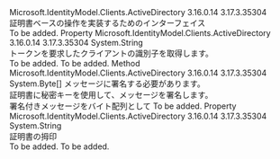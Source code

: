 <Type Name="IClientAssertionCertificate" FullName="Microsoft.IdentityModel.Clients.ActiveDirectory.IClientAssertionCertificate">
  <TypeSignature Language="C#" Value="public interface IClientAssertionCertificate" />
  <TypeSignature Language="ILAsm" Value=".class public interface auto ansi abstract IClientAssertionCertificate" />
  <TypeSignature Language="DocId" Value="T:Microsoft.IdentityModel.Clients.ActiveDirectory.IClientAssertionCertificate" />
  <TypeSignature Language="VB.NET" Value="Public Interface IClientAssertionCertificate" />
  <TypeSignature Language="F#" Value="type IClientAssertionCertificate = interface" />
  <AssemblyInfo>
    <AssemblyName>Microsoft.IdentityModel.Clients.ActiveDirectory</AssemblyName>
    <AssemblyVersion>3.16.0.14</AssemblyVersion>
    <AssemblyVersion>3.17.3.35304</AssemblyVersion>
  </AssemblyInfo>
  <Interfaces />
  <Docs>
    <summary>
            証明書ベースの操作を実装するためのインターフェイス
            </summary>
    <remarks>To be added.</remarks>
  </Docs>
  <Members>
    <Member MemberName="ClientId">
      <MemberSignature Language="C#" Value="public string ClientId { get; }" />
      <MemberSignature Language="ILAsm" Value=".property instance string ClientId" />
      <MemberSignature Language="DocId" Value="P:Microsoft.IdentityModel.Clients.ActiveDirectory.IClientAssertionCertificate.ClientId" />
      <MemberSignature Language="VB.NET" Value="Public ReadOnly Property ClientId As String" />
      <MemberSignature Language="F#" Value="member this.ClientId : string" Usage="Microsoft.IdentityModel.Clients.ActiveDirectory.IClientAssertionCertificate.ClientId" />
      <MemberType>Property</MemberType>
      <AssemblyInfo>
        <AssemblyName>Microsoft.IdentityModel.Clients.ActiveDirectory</AssemblyName>
        <AssemblyVersion>3.16.0.14</AssemblyVersion>
        <AssemblyVersion>3.17.3.35304</AssemblyVersion>
      </AssemblyInfo>
      <ReturnValue>
        <ReturnType>System.String</ReturnType>
      </ReturnValue>
      <Docs>
        <summary>
            トークンを要求したクライアントの識別子を取得します。
            </summary>
        <value>To be added.</value>
        <remarks>To be added.</remarks>
      </Docs>
    </Member>
    <Member MemberName="Sign">
      <MemberSignature Language="C#" Value="public byte[] Sign (string message);" />
      <MemberSignature Language="ILAsm" Value=".method public hidebysig newslot virtual instance unsigned int8[] Sign(string message) cil managed" />
      <MemberSignature Language="DocId" Value="M:Microsoft.IdentityModel.Clients.ActiveDirectory.IClientAssertionCertificate.Sign(System.String)" />
      <MemberSignature Language="VB.NET" Value="Public Function Sign (message As String) As Byte()" />
      <MemberSignature Language="F#" Value="abstract member Sign : string -&gt; byte[]" Usage="iClientAssertionCertificate.Sign message" />
      <MemberType>Method</MemberType>
      <AssemblyInfo>
        <AssemblyName>Microsoft.IdentityModel.Clients.ActiveDirectory</AssemblyName>
        <AssemblyVersion>3.16.0.14</AssemblyVersion>
        <AssemblyVersion>3.17.3.35304</AssemblyVersion>
      </AssemblyInfo>
      <ReturnValue>
        <ReturnType>System.Byte[]</ReturnType>
      </ReturnValue>
      <Parameters>
        <Parameter Name="message" Type="System.String" />
      </Parameters>
      <Docs>
        <param name="message">メッセージに署名する必要があります。</param>
        <summary>
            証明書に秘密キーを使用して、メッセージを署名します。
            </summary>
        <returns>署名付きメッセージをバイト配列として</returns>
        <remarks>To be added.</remarks>
      </Docs>
    </Member>
    <Member MemberName="Thumbprint">
      <MemberSignature Language="C#" Value="public string Thumbprint { get; }" />
      <MemberSignature Language="ILAsm" Value=".property instance string Thumbprint" />
      <MemberSignature Language="DocId" Value="P:Microsoft.IdentityModel.Clients.ActiveDirectory.IClientAssertionCertificate.Thumbprint" />
      <MemberSignature Language="VB.NET" Value="Public ReadOnly Property Thumbprint As String" />
      <MemberSignature Language="F#" Value="member this.Thumbprint : string" Usage="Microsoft.IdentityModel.Clients.ActiveDirectory.IClientAssertionCertificate.Thumbprint" />
      <MemberType>Property</MemberType>
      <AssemblyInfo>
        <AssemblyName>Microsoft.IdentityModel.Clients.ActiveDirectory</AssemblyName>
        <AssemblyVersion>3.16.0.14</AssemblyVersion>
        <AssemblyVersion>3.17.3.35304</AssemblyVersion>
      </AssemblyInfo>
      <ReturnValue>
        <ReturnType>System.String</ReturnType>
      </ReturnValue>
      <Docs>
        <summary>
            証明書の拇印
            </summary>
        <value>To be added.</value>
        <remarks>To be added.</remarks>
      </Docs>
    </Member>
  </Members>
</Type>
